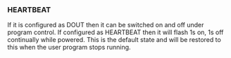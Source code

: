 

### HEARTBEAT

If it is configured as DOUT then it can be switched on and off under program control. If configured as HEARTBEAT then it will flash 1s on, 1s off continually while powered. This is the default state and will be restored to this when the user program stops running.